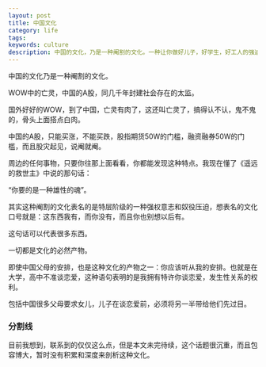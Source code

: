```yaml
---
layout: post
title: 中国文化
category: life
tags: 
keywords: culture
description: 中国的文化，乃是一种阉割的文化。一种让你做好儿子，好学生，好工人的强迫文化，而不让你反思下自己想做什么样的人。
---
```




中国的文化乃是一种阉割的文化。

WOW中的亡灵，中国的A股，同几千年封建社会存在的太监。

国外好好的WOW，到了中国，亡灵有肉了，这还叫亡灵了，搞得认不认，鬼不鬼的，骨头上面搭点白肉。


中国的A股，只能买涨，不能买跌，股指期货50W的门槛，融资融券50W的门槛，而且股灾起见，说阉就阉。


周边的任何事物，只要你往那上面看看，你都能发现这种特点。我现在懂了《遥远的救世主》中说的那句话：


“你要的是一种雄性的魂”。


其实这种阉割的文化表名的是特层阶级的一种强权意志和奴役压迫，想表名的文化口号就是：这东西我有，而你没有，而且你也别想以后有。


这句话可以代表很多东西。


一切都是文化的必然产物。

即使中国父母的安排，也是这种文化的产物之一：你应该听从我的安排。也就是在大学，高中不准谈恋爱，这种语句表明的是我拥有特许你谈恋爱，发生性关系的权利。

包括中国很多父母要求女儿，儿子在谈恋爱前，必须将另一半带给他们先过目。


### 分割线

目前我想到，联系到的仅仅这么点，但是本文未完待续，这个话题很沉重，而且包容博大，暂时没有积累和深度来剖析这种文化。
